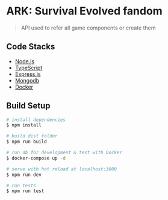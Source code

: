 # ARK: Survival Evolved fandom

> API used to refer all game components or create them

## Code Stacks

- [Node.js](https://nodejs.org/)
- [TypeScript](https://www.typescriptlang.org/)
- [Express.js](https://expressjs.com/fr/)
- [Mongodb](https://www.mongodb.com/)
- [Docker](https://docker.com)

## Build Setup

```bash
# install dependencies
$ npm install

# build dist folder
$ npm run build

# run db for development & test with Docker
$ docker-compose up -d

# serve with hot reload at localhost:3000
$ npm run dev

# run tests
$ npm run test
```
